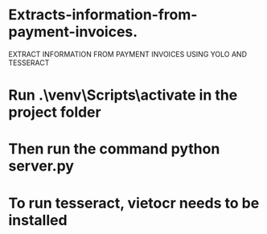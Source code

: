# Extracts-information-from-payment-invoices.
 EXTRACT INFORMATION FROM PAYMENT INVOICES USING YOLO AND TESSERACT
# Run .\venv\Scripts\activate in the project folder
# Then run the command python server.py
# To run tesseract, vietocr needs to be installed
